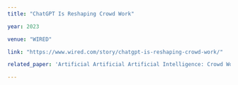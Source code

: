 ```yaml
---
title: "ChatGPT Is Reshaping Crowd Work"

year: 2023

venue: "WIRED"

link: "https://www.wired.com/story/chatgpt-is-reshaping-crowd-work/"

related_paper: 'Artificial Artificial Artificial Intelligence: Crowd Workers Widely Use Large Language Models for Text Production Tasks'

---
```


